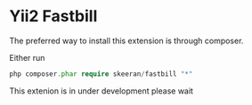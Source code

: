 Yii2 Fastbill
========

The preferred way to install this extension is through composer.

Either run

``` php
php composer.phar require skeeran/fastbill "*"
```


This extenion is in under development please wait
